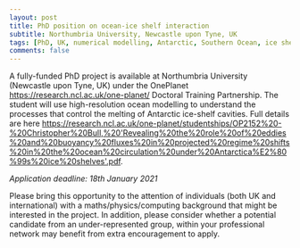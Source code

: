 ```yaml
---
layout: post
title: PhD position on ocean-ice shelf interaction
subtitle: Northumbria University, Newcastle upon Tyne, UK 
tags: [PhD, UK, numerical modelling, Antarctic, Southern Ocean, ice shelf]
comments: false
---
```


A fully-funded PhD project is available at Northumbria University (Newcastle upon Tyne, UK) under the OnePlanet <https://research.ncl.ac.uk/one-planet/> Doctoral Training Partnership. The student will use high-resolution ocean modelling to understand the
processes that control the melting of Antarctic ice-shelf cavities. Full details are here <https://research.ncl.ac.uk/one-planet/studentships/OP2152%20-%20Christopher%20Bull,%20'Revealing%20the%20role%20of%20eddies%20and%20buoyancy%20fluxes%20in%20projected%20regime%20shifts%20in%20the%20ocean%20circulation%20under%20Antarctica%E2%80%99s%20ice%20shelves'.pdf>.

*Application deadline: 18th January 2021*

Please bring this opportunity to the attention of individuals (both UK and international) with a maths/physics/computing background that might be interested in the project. In addition, please consider whether a potential candidate from an under-represented group, within your professional network may benefit from extra encouragement to apply.
